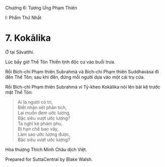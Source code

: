  

Chương 6: Tương Ưng Phạm Thiên

I: Phẩm Thứ Nhất

# 7\. Kokālika

Ở tại Sāvatthi.

Lúc bấy giờ Thế Tôn Thiền tịnh độc cư vào buổi trưa.

Rồi Bích-chi Phạm thiên Subrahmà và Bích-chi Phạm thiên Suddhavàsa đi đến Thế Tôn; sau khi đến, đứng mỗi người dựa vào một cái trụ cửa.

Rồi Bích-chi Phạm thiên Subrahmà vì Tỷ-kheo Kokālika nói lên bài kệ trước mặt Thế Tôn:

> Ai là người có trí,  
> Biết nhận xét phân tích,  
> Lại muốn đem ước lượng,  
> Bậc siêu vượt ước lượng?  
> Ta nghĩ kẻ phàm phu,  
> Bị hạn chế bao vây,  
> Làm sao ước lượng được,  
> Bậc siêu vượt ước lượng?

Hòa thượng Thích Minh Châu dịch Việt.

Prepared for SuttaCentral by Blake Walsh.